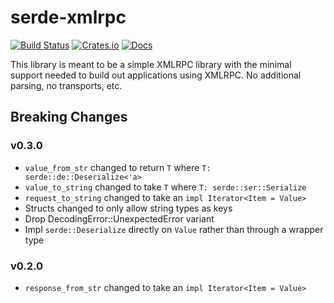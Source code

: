 # serde-xmlrpc

[![Build Status](https://github.com/belak/serde-xmlrpc/actions/workflows/rust.yml/badge.svg)](https://github.com/belak/serde-xmlrpc/actions/workflows/rust.yml)
[![Crates.io](https://img.shields.io/crates/v/serde_xmlrpc)](https://crates.io/crates/serde_xmlrpc)
[![Docs](https://img.shields.io/badge/docs-stable-blue)](https://docs.rs/serde_xmlrpc)

This library is meant to be a simple XMLRPC library with the minimal support
needed to build out applications using XMLRPC. No additional parsing, no
transports, etc.

## Breaking Changes

### v0.3.0

* `value_from_str` changed to return `T` where `T: serde::de::Deserialize<'a>`
* `value_to_string` changed to take `T` where `T: serde::ser::Serialize`
* `request_to_string` changed to take an `impl Iterator<Item = Value>`
* Structs changed to only allow string types as keys
* Drop DecodingError::UnexpectedError variant
* Impl `serde::Deserialize` directly on `Value` rather than through a wrapper type

### v0.2.0

* `response_from_str` changed to take an `impl Iterator<Item = Value>`
